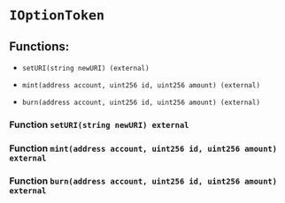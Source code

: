 # `IOptionToken`

## Functions:

- `setURI(string newURI) (external)`

- `mint(address account, uint256 id, uint256 amount) (external)`

- `burn(address account, uint256 id, uint256 amount) (external)`

### Function `setURI(string newURI) external`

### Function `mint(address account, uint256 id, uint256 amount) external`

### Function `burn(address account, uint256 id, uint256 amount) external`
